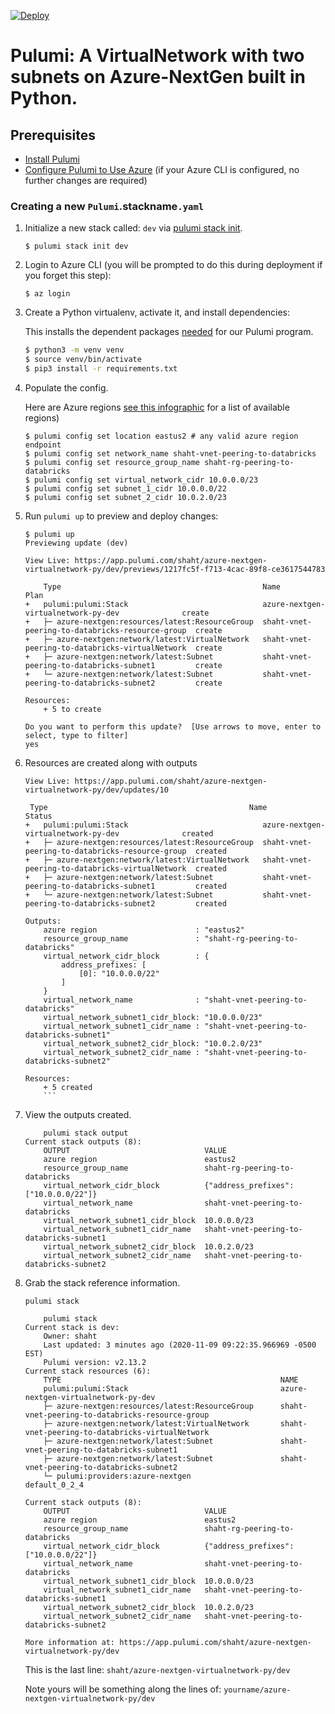 [![Deploy](https://get.pulumi.com/new/button.svg)](https://app.pulumi.com/new)

# Pulumi:  A VirtualNetwork with two subnets on Azure-NextGen built in Python.

## Prerequisites

* [Install Pulumi](https://www.pulumi.com/docs/get-started/install/)
* [Configure Pulumi to Use Azure](https://www.pulumi.com/docs/intro/cloud-providers/azure/setup/) (if your Azure CLI is configured, no further changes are required)

### Creating a new `Pulumi`.stackname`.yaml`

1. Initialize a new stack called: `dev` via [pulumi stack init](https://www.pulumi.com/docs/reference/cli/pulumi_stack_init/). 
      ```
      $ pulumi stack init dev
      ```

1. Login to Azure CLI (you will be prompted to do this during deployment if you forget this step):
      ```
      $ az login
      ```

1. Create a Python virtualenv, activate it, and install dependencies:

    This installs the dependent packages [needed](https://www.pulumi.com/docs/intro/concepts/how-pulumi-works/) for our Pulumi program.

    ```bash
    $ python3 -m venv venv
    $ source venv/bin/activate
    $ pip3 install -r requirements.txt
    ```

1. Populate the config.

   Here are Azure regions [see this infographic](https://azure.microsoft.com/en-us/global-infrastructure/regions/) for a list of available regions)
   
   ```
   $ pulumi config set location eastus2 # any valid azure region endpoint
   $ pulumi config set network_name shaht-vnet-peering-to-databricks
   $ pulumi config set resource_group_name shaht-rg-peering-to-databricks
   $ pulumi config set virtual_network_cidr 10.0.0.0/23
   $ pulumi config set subnet_1_cidr 10.0.0.0/22
   $ pulumi config set subnet_2_cidr 10.0.2.0/23
   ```
1. Run `pulumi up` to preview and deploy changes:
  
    ```
    $ pulumi up
    Previewing update (dev)

    View Live: https://app.pulumi.com/shaht/azure-nextgen-virtualnetwork-py/dev/previews/1217fc5f-f713-4cac-89f8-ce3617544783

        Type                                             Name                                             Plan       
    +   pulumi:pulumi:Stack                              azure-nextgen-virtualnetwork-py-dev              create     
    +   ├─ azure-nextgen:resources/latest:ResourceGroup  shaht-vnet-peering-to-databricks-resource-group  create     
    +   ├─ azure-nextgen:network/latest:VirtualNetwork   shaht-vnet-peering-to-databricks-virtualNetwork  create     
    +   ├─ azure-nextgen:network/latest:Subnet           shaht-vnet-peering-to-databricks-subnet1         create     
    +   └─ azure-nextgen:network/latest:Subnet           shaht-vnet-peering-to-databricks-subnet2         create     
    
    Resources:
        + 5 to create

    Do you want to perform this update?  [Use arrows to move, enter to select, type to filter]
    yes
    ```
1. Resources are created along with outputs
    ```
    View Live: https://app.pulumi.com/shaht/azure-nextgen-virtualnetwork-py/dev/updates/10

     Type                                             Name                                             Status      
    +   pulumi:pulumi:Stack                              azure-nextgen-virtualnetwork-py-dev              created     
    +   ├─ azure-nextgen:resources/latest:ResourceGroup  shaht-vnet-peering-to-databricks-resource-group  created     
    +   ├─ azure-nextgen:network/latest:VirtualNetwork   shaht-vnet-peering-to-databricks-virtualNetwork  created     
    +   ├─ azure-nextgen:network/latest:Subnet           shaht-vnet-peering-to-databricks-subnet1         created     
    +   └─ azure-nextgen:network/latest:Subnet           shaht-vnet-peering-to-databricks-subnet2         created     
    
    Outputs:
        azure region                      : "eastus2"
        resource_group_name               : "shaht-rg-peering-to-databricks"
        virtual_network_cidr_block        : {
            address_prefixes: [
                [0]: "10.0.0.0/22"
            ]
        }
        virtual_network_name              : "shaht-vnet-peering-to-databricks"
        virtual_network_subnet1_cidr_block: "10.0.0.0/23"
        virtual_network_subnet1_cidr_name : "shaht-vnet-peering-to-databricks-subnet1"
        virtual_network_subnet2_cidr_block: "10.0.2.0/23"
        virtual_network_subnet2_cidr_name : "shaht-vnet-peering-to-databricks-subnet2"

    Resources:
        + 5 created
        ```
1. View the outputs created.
    ```
        pulumi stack output
    Current stack outputs (8):
        OUTPUT                              VALUE
        azure region                        eastus2
        resource_group_name                 shaht-rg-peering-to-databricks
        virtual_network_cidr_block          {"address_prefixes":["10.0.0.0/22"]}
        virtual_network_name                shaht-vnet-peering-to-databricks
        virtual_network_subnet1_cidr_block  10.0.0.0/23
        virtual_network_subnet1_cidr_name   shaht-vnet-peering-to-databricks-subnet1
        virtual_network_subnet2_cidr_block  10.0.2.0/23
        virtual_network_subnet2_cidr_name   shaht-vnet-peering-to-databricks-subnet2
    ```
1. Grab the stack reference information.
    ```
    pulumi stack
    ```

    ```
        pulumi stack 
    Current stack is dev:
        Owner: shaht
        Last updated: 3 minutes ago (2020-11-09 09:22:35.966969 -0500 EST)
        Pulumi version: v2.13.2
    Current stack resources (6):
        TYPE                                                 NAME
        pulumi:pulumi:Stack                                  azure-nextgen-virtualnetwork-py-dev
        ├─ azure-nextgen:resources/latest:ResourceGroup      shaht-vnet-peering-to-databricks-resource-group
        ├─ azure-nextgen:network/latest:VirtualNetwork       shaht-vnet-peering-to-databricks-virtualNetwork
        ├─ azure-nextgen:network/latest:Subnet               shaht-vnet-peering-to-databricks-subnet1
        ├─ azure-nextgen:network/latest:Subnet               shaht-vnet-peering-to-databricks-subnet2
        └─ pulumi:providers:azure-nextgen                    default_0_2_4

    Current stack outputs (8):
        OUTPUT                              VALUE
        azure region                        eastus2
        resource_group_name                 shaht-rg-peering-to-databricks
        virtual_network_cidr_block          {"address_prefixes":["10.0.0.0/22"]}
        virtual_network_name                shaht-vnet-peering-to-databricks
        virtual_network_subnet1_cidr_block  10.0.0.0/23
        virtual_network_subnet1_cidr_name   shaht-vnet-peering-to-databricks-subnet1
        virtual_network_subnet2_cidr_block  10.0.2.0/23
        virtual_network_subnet2_cidr_name   shaht-vnet-peering-to-databricks-subnet2

    More information at: https://app.pulumi.com/shaht/azure-nextgen-virtualnetwork-py/dev
    ```
    This is the last line: `shaht/azure-nextgen-virtualnetwork-py/dev`
    
    Note yours will be something along the lines of:
    `yourname/azure-nextgen-virtualnetwork-py/dev`